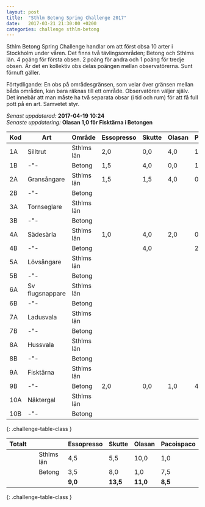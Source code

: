 ```yaml
---
layout: post
title:  "Sthlm Betong Spring Challenge 2017"
date:   2017-03-21 21:30:00 +0200
categories: challenge sthlm-betong
---
```


Sthlm Betong Spring Challenge handlar om att först obsa 10 arter i Stockholm under våren. Det finns två tävlingsområden; Betong och Sthlms län. 4 poäng för första obsen. 2 poäng för andra och 1 poäng för tredje obsen. Är det en kollektiv obs delas poängen mellan observatörerna. Sunt förnuft gäller.

Förtydligande: En obs på områdesgränsen, som velar över gränsen mellan båda områden, kan bara räknas till ett område. Observatören väljer själv. Det innebär att man måste ha två separata obsar (i tid och rum) för att få full pott på en art. Samvetet styr.

*Senast* *uppdaterad:* **2017-04-19** **10:24**   
*Senaste* *uppdatering:* **Olasan 1,0 för Fisktärna i Betongen**

| Kod | Art         | Område     | Essopresso | Skutte | Olasan | Pacoispaco |
| --- | ----------- | ---------- | ---------- | ------ | ------ | ---------- |
| 1A  | Silltrut    | Sthlms län | 2,0        | 0,0    | 4,0    | 1,0        |
| 1B  |    -"-      | Betong     | 1,5        | 4,0    | 0,0    | 1,5        |
| 2A  | Gransångare | Sthlms län | 1,5        | 1,5    | 4,0    | 0,0        |
| 2B  |    -"-      | Betong     |            |        |        |            |
| 3A  | Tornseglare | Sthlms län |            |        |        |            |
| 3B  |    -"-      | Betong     |            |        |        |            |
| 4A  | Sädesärla   | Sthlms län | 1,0        | 4,0    | 2,0    | 0,0        |
| 4B  |    -"-      | Betong     |            | 4,0    |        | 2,0        |
| 5A  | Lövsångare  | Sthlms län |            |        |        |            |
| 5B  |    -"-      | Betong     |            |        |        |            |
| 6A  | Sv flugsnappare  | Sthlms län |            |        |        |            |
| 6B  |    -"-           | Betong     |            |        |        |            |
| 7A  | Ladusvala   | Sthlms län |            |        |        |            |
| 7B  |    -"-      | Betong     |            |        |        |            |
| 8A  | Hussvala    | Sthlms län |            |        |        |            |
| 8B  |    -"-      | Betong     |            |        |        |            |
| 9A  | Fisktärna   | Sthlms län |            |        |        |            |
| 9B  |    -"-      | Betong     | 2,0        | 0,0    | 1,0    | 4,0        |
| 10A | Näktergal   | Sthlms län |            |        |        |            |
| 10B |    -"-      | Betong     |            |        |        |            |
{: .challenge-table-class }

| Totalt  |         |            | Essopresso | Skutte | Olasan | Pacoispaco |
| ------- | ------- | ---------- | ---------- | ------ | ------ | ---------- |
|         |         | Sthlms län |  4,5       |  5,5   | 10,0   |  1,0       |
|         |         | Betong     |  3,5       |  8,0   |  1,0   |  7,5       |
|         |         |            |  **9,0**   | **13,5** | **11,0** | **8,5**  |
{: .challenge-table-class }
